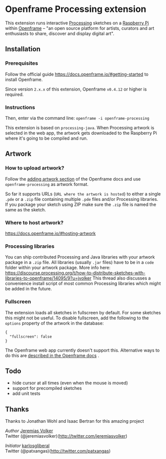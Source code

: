 
# Openframe Processing extension

This extension runs interactive [Processing](http://processing.org) sketches on a [Raspberry Pi](https://www.raspberrypi.org/) within [Openframe](http://openframe.io) – "an open source platform for artists, curators and art enthusiasts to share, discover and display digital art". 

## Installation

### Prerequisites

Follow the official guide https://docs.openframe.io/#getting-started to install Openframe. 

Since version `2.x.x` of this extension, Openframe `v0.4.12` or higher is required.

### Instructions

Then, enter via the command line: `openframe -i openframe-processing`

This extension is based on `processing-java`. When Processing artwork is selected in the web app, the artwork gets downloaded to the Raspberry Pi where it's going to be compiled and run.


## Artwork

### How to upload artwork?

Follow the [adding artwork section](https://docs.openframe.io/#adding-artwork) of the Openframe docs and use `openframe-processing` as artwork format.

So far it supports URLs (`URL where the artwork is hosted`) to either a single `.pde` or a `.zip` file containing multiple `.pde` files and/or Processing libraries. If you package your sketch using ZIP make sure the `.zip` file is named the same as the sketch.  

### Where to host artwork?

https://docs.openframe.io/#hosting-artwork

### Processing libraries

You can ship contributed Processing and Java libraries with your artwork package in a `.zip` file. All libraries (usually `.jar` files) have to be in a `code` folder within your artwork package. More info here: https://discourse.processing.org/t/how-to-distribute-sketches-with-libraries-to-openframe/14095/9?u=jvolker This thread also discusses a convenience install script of most common Processing libraries which might be added in the future.


### Fullscreen

The extension loads all sketches in fullscreen by default. For some sketches this might not be useful. To disable fullscreen, add the following to the `options` property of the artwork in the database: 

```
{
  "fullscreen": false
}
```

The Openframe web app currently doesn't support this. Alternative ways to do this are [described in the Openframe docs](https://docs.openframe.io/#per-artwork-settings) .


## Todo

- hide cursor at all times (even when the mouse is moved)
- support for precompiled sketches
- add unit tests

## Thanks

Thanks to Jonathan Wohl and Isaac Bertran for this amazing project

*Author*
[Jeremias Volker](http://www.jeremiasvolker.com)  
Twitter (@jeremiasvolker)(http://twitter.com/jeremiasvolker)

*Initiator* 
[karlosgliberal](http://labs.interzonas.info)  
Twitter (@patxangas)(http://twitter.com/patxangas)